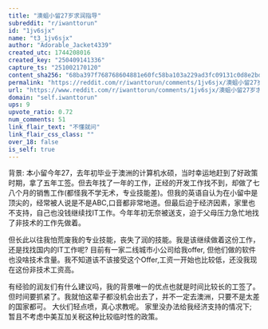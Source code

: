 ```yaml
---
title: "澳蛆小留27岁求润指导"
subreddit: "r/iwanttorun"
id: "1jv6sjx"
name: "t3_1jv6sjx"
author: "Adorable_Jacket4339"
created_utc: 1744208016
created_key: "250409141336"
capture_ts: "251002170120"
content_sha256: "68ba397f768768604881e60fc58ba103a229ad3fc09131c0d8e2bd2d3d94a2fd"
permalink: "https://reddit.com/r/iwanttorun/comments/1jv6sjx/澳蛆小留27岁求润指导/"
url: "https://www.reddit.com/r/iwanttorun/comments/1jv6sjx/澳蛆小留27岁求润指导/"
domain: "self.iwanttorun"
ups: 9
upvote_ratio: 0.72
num_comments: 51
link_flair_text: "不懂就问"
link_flair_css_class: ""
over_18: false
is_self: true
---
```


背景:
本小留今年27，去年初毕业于澳洲的计算机水硕，当时幸运地赶到了好政策时期，拿了五年工签。但去年找了一年的工作，正经的开发工作找不到，却做了七八个月的销售工作(都怪我不学无术，专业技能差)。但我的英语自认为在小留中是顶尖的，经常被人说是不是ABC,口音都非常地道。但最后迫于经济因素，家里也不支持，自己也没钱继续找IT工作。今年年初无奈被送支，迫于父母压力急忙地找了非技术的工作先做着。

但长此以往我怕荒废我的专业技能，丧失了润的技能。我是该继续做着这份工作，还是找找国内的IT工作呢?
目前有一家二线城市小公司给我offer,
但他们做的软件也没啥技术含量。我不知道该不该接受这个Offer,工资一开始也比较低，还没我现在这份非技术工资高。

有经验的润友们有什么建议吗，我的背景唯一的优点也就是时间比较长的工签了。但时间要抓紧了。我就怕这辈子都没机会出去了，并不一定去澳洲，只要不是太差的国家都可。
大伙们轻点喷，真心求教呢。 家里没办法给我经济支持的情况下;
暂且不考虑中美互加关税这种比较临时性的政策。
